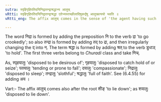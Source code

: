 ```yaml
---
sutra: स्पृहिगृहिपतिदयिनिद्रातन्द्राश्रद्धाभ्य आलुच्
vRtti: स्पृहिगृहिपतिदयिनिद्रातन्द्राश्रद्धा एतेभ्यस्तच्छीलादिषुकर्तृषु आलुच्प्रत्ययो भवति ॥
vRtti_eng: The affix आलुच् comes in the sense of 'the agent having such a habit &c', after the following words:- स्पृह 'to desire', गृह 'to seize', पत 'to go', दय 'to give, to go, to protect', निद्रा 'to sleep', तन्द्रा 'to be tired' and श्रद्धा 'to venerate'.

---
```

The word निद्रा is formed by adding the preposition नि to the verb द्रा 'to go crookedly'; so also तन्द्रा is formed by adding तद् to द्रा, and then irregularly changing the द् into न्. The term श्रद्धा is formed by adding श्रत् to the verb डुधाञ् 'to hold'. The first three verbs belong to _Churadi_ class and take णिच्.

As, स्पृहयालुः 'disposed to be desirous of'; गृहयालुः 'disposed to catch hold of or seize'; पतयालुः 'tending or prone to fall'; दयालुः 'compassionate'; निद्रालुः 'disposed to sleep'; तन्द्रालुः 'slothful'; श्रद्धालुः 'full of faith'. See (6.4.55) for adding अय ।

Vart:- The affix आलुच् comes also after the root शीङ् 'to lie down'; as शयालुः 'disposed to lie down'.